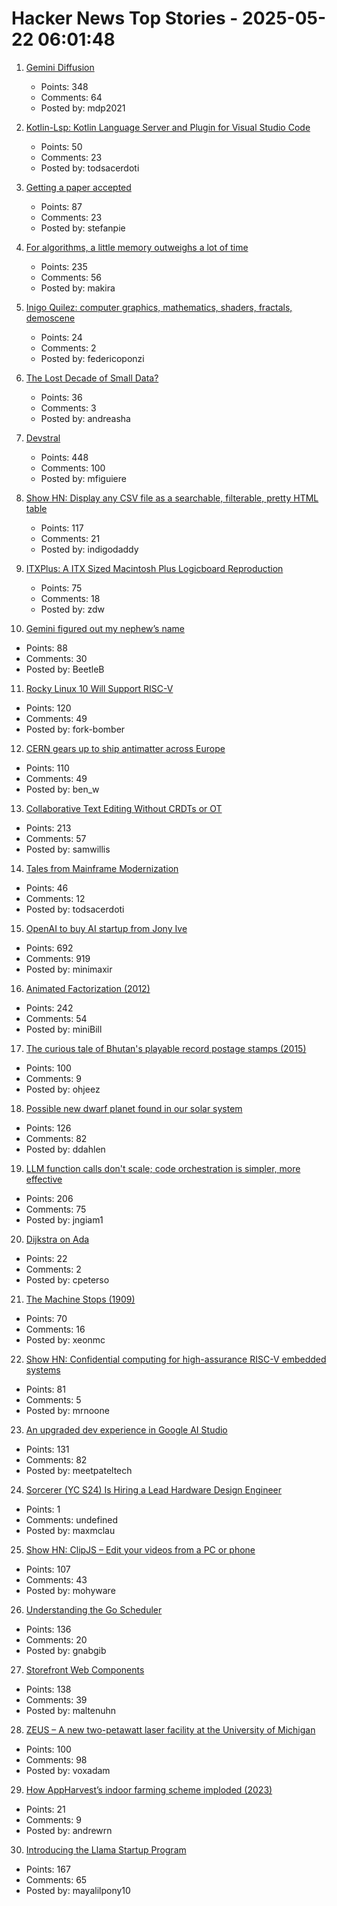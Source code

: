 # Hacker News Top Stories - 2025-05-22 06:01:48

1. [Gemini Diffusion](https://simonwillison.net/2025/May/21/gemini-diffusion/)
   - Points: 348
   - Comments: 64
   - Posted by: mdp2021

2. [Kotlin-Lsp: Kotlin Language Server and Plugin for Visual Studio Code](https://github.com/Kotlin/kotlin-lsp)
   - Points: 50
   - Comments: 23
   - Posted by: todsacerdoti

3. [Getting a paper accepted](https://maxwellforbes.com/posts/how-to-get-a-paper-accepted/)
   - Points: 87
   - Comments: 23
   - Posted by: stefanpie

4. [For algorithms, a little memory outweighs a lot of time](https://www.quantamagazine.org/for-algorithms-a-little-memory-outweighs-a-lot-of-time-20250521/)
   - Points: 235
   - Comments: 56
   - Posted by: makira

5. [Inigo Quilez: computer graphics, mathematics, shaders, fractals, demoscene](https://iquilezles.org/articles/)
   - Points: 24
   - Comments: 2
   - Posted by: federicoponzi

6. [The Lost Decade of Small Data?](https://duckdb.org/2025/05/19/the-lost-decade-of-small-data.html)
   - Points: 36
   - Comments: 3
   - Posted by: andreasha

7. [Devstral](https://mistral.ai/news/devstral)
   - Points: 448
   - Comments: 100
   - Posted by: mfiguiere

8. [Show HN: Display any CSV file as a searchable, filterable, pretty HTML table](https://github.com/derekeder/csv-to-html-table)
   - Points: 117
   - Comments: 21
   - Posted by: indigodaddy

9. [ITXPlus: A ITX Sized Macintosh Plus Logicboard Reproduction](https://68kmla.org/bb/index.php?threads/itxplus-a-itx-sized-macintosh-plus-logicboard-reproduction.49715/)
   - Points: 75
   - Comments: 18
   - Posted by: zdw

10. [Gemini figured out my nephew’s name](https://blog.nawaz.org/posts/2025/May/gemini-figured-out-my-nephews-name/)
   - Points: 88
   - Comments: 30
   - Posted by: BeetleB

11. [Rocky Linux 10 Will Support RISC-V](https://rockylinux.org/news/rockylinux-support-for-riscv)
   - Points: 120
   - Comments: 49
   - Posted by: fork-bomber

12. [CERN gears up to ship antimatter across Europe](https://arstechnica.com/science/2025/05/cern-gears-up-to-ship-antimatter-across-europe/)
   - Points: 110
   - Comments: 49
   - Posted by: ben_w

13. [Collaborative Text Editing Without CRDTs or OT](https://mattweidner.com/2025/05/21/text-without-crdts.html)
   - Points: 213
   - Comments: 57
   - Posted by: samwillis

14. [Tales from Mainframe Modernization](https://oppi.li/posts/tales_from_mainframe_modernization/)
   - Points: 46
   - Comments: 12
   - Posted by: todsacerdoti

15. [OpenAI to buy AI startup from Jony Ive](https://www.bloomberg.com/news/articles/2025-05-21/openai-to-buy-apple-veteran-jony-ive-s-ai-device-startup-in-6-5-billion-deal)
   - Points: 692
   - Comments: 919
   - Posted by: minimaxir

16. [Animated Factorization (2012)](http://www.datapointed.net/visualizations/math/factorization/animated-diagrams/)
   - Points: 242
   - Comments: 54
   - Posted by: miniBill

17. [The curious tale of Bhutan's playable record postage stamps (2015)](https://thevinylfactory.com/features/the-curious-tale-of-bhutans-playable-record-postage-stamps/)
   - Points: 100
   - Comments: 9
   - Posted by: ohjeez

18. [Possible new dwarf planet found in our solar system](https://www.minorplanetcenter.net/mpec/K25/K25K47.html)
   - Points: 126
   - Comments: 82
   - Posted by: ddahlen

19. [LLM function calls don't scale; code orchestration is simpler, more effective](https://jngiam.bearblog.dev/mcp-large-data/)
   - Points: 206
   - Comments: 75
   - Posted by: jngiam1

20. [Dijkstra on Ada](https://craftofcoding.wordpress.com/2014/04/16/dijkstra-on-ada/)
   - Points: 22
   - Comments: 2
   - Posted by: cpeterso

21. [The Machine Stops (1909)](https://standardebooks.org/ebooks/e-m-forster/short-fiction/text/the-machine-stops)
   - Points: 70
   - Comments: 16
   - Posted by: xeonmc

22. [Show HN: Confidential computing for high-assurance RISC-V embedded systems](https://github.com/IBM/ACE-RISCV)
   - Points: 81
   - Comments: 5
   - Posted by: mrnoone

23. [An upgraded dev experience in Google AI Studio](https://developers.googleblog.com/en/google-ai-studio-native-code-generation-agentic-tools-upgrade/)
   - Points: 131
   - Comments: 82
   - Posted by: meetpateltech

24. [Sorcerer (YC S24) Is Hiring a Lead Hardware Design Engineer](https://jobs.ashbyhq.com/sorcerer/6beb70de-9956-49b7-8e28-f48ea39efac6)
   - Points: 1
   - Comments: undefined
   - Posted by: maxmclau

25. [Show HN: ClipJS – Edit your videos from a PC or phone](https://clipjs.vercel.app/)
   - Points: 107
   - Comments: 43
   - Posted by: mohyware

26. [Understanding the Go Scheduler](https://nghiant3223.github.io/2025/04/15/go-scheduler.html)
   - Points: 136
   - Comments: 20
   - Posted by: gnabgib

27. [Storefront Web Components](https://shopify.dev/docs/api/storefront-web-components)
   - Points: 138
   - Comments: 39
   - Posted by: maltenuhn

28. [ZEUS – A new two-petawatt laser facility at the University of Michigan](https://news.engin.umich.edu/2025/05/the-us-has-a-new-most-powerful-laser/)
   - Points: 100
   - Comments: 98
   - Posted by: voxadam

29. [How AppHarvest’s indoor farming scheme imploded (2023)](https://www.lpm.org/investigate/2023-11-16/a-celebrated-startup-promised-kentuckians-green-jobs-it-gave-them-a-grueling-hell-on-earth)
   - Points: 21
   - Comments: 9
   - Posted by: andrewrn

30. [Introducing the Llama Startup Program](https://ai.meta.com/blog/llama-startup-program/?_fb_noscript=1)
   - Points: 167
   - Comments: 65
   - Posted by: mayalilpony10

